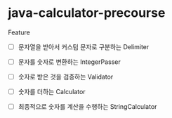 # java-calculator-precourse


Feature

- [ ] 문자열을 받아서 커스텀 문자로 구분하는 Delimiter

- [ ] 문자를 숫자로 변환하는 IntegerPasser

- [ ] 숫자로 받은 것을 검증하는 Validator

- [ ] 숫자를 더하는 Calculator

- [ ] 최종적으로 숫자를 계산을 수행하는 StringCalculator